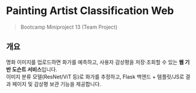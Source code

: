 # Painting Artist Classification Web
> Bootcamp Miniproject 13 (Team Project)

## 개요
명화 이미지를 업로드하면 화가를 예측하고, 사용자 감상평을 저장·조회할 수 있는 **웹 기반 도슨트 서비스**입니다.  
이미지 분류 모델(ResNet/ViT 등)로 화가를 추정하고, Flask 백엔드 + 템플릿/JS로 결과 페이지 및 감상평 보관 기능을 제공합니다.

